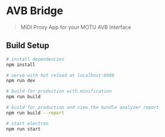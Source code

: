 # AVB Bridge

> MIDI Proxy App for your MOTU AVB Interface 

## Build Setup

``` bash
# install dependencies
npm install

# serve with hot reload at localhost:8080
npm run dev

# build for production with minification
npm run build

# build for production and view the bundle analyzer report
npm run build --report

# start electron
npm run start
```


